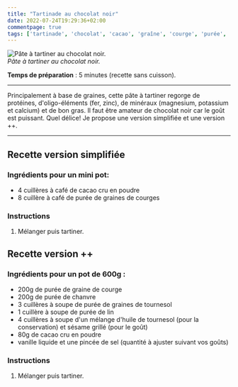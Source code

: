 ```yaml
---
title: "Tartinade au chocolat noir"
date: 2022-07-24T19:29:36+02:00
commentpage: true
tags: ['tartinade', 'chocolat', 'cacao', 'graîne', 'courge', 'purée', 'chanvre', 'tournesol', 'lin', 'sésame', 'vanille', 'pâte']
---
```


![Pâte à tartiner au chocolat noir.](/pictures/pate_a_tartiner.jpg)<br>
*Pâte à tartiner au chocolat noir.*

**Temps de préparation** : 5 minutes (recette sans cuisson).

---

Principalement à base de graines, cette pâte à tartiner regorge de protéines, d'oligo-éléments (fer, zinc), de minéraux (magnesium, potassium et calcium) et de bon gras. Il faut être amateur de chocolat noir car le goût est puissant. Quel délice! Je propose une version simplifiée et une version ++.

---

## Recette version simplifiée

### Ingrédients pour un mini pot:

- 4 cuillères à café de cacao cru en poudre
- 8 cuillère à café de purée de graines de courges

### Instructions

1. Mélanger puis tartiner.

## Recette version ++

### Ingrédients pour un pot de 600g :

- 200g de purée de graine de courge
- 200g de purée de chanvre
- 3 cuillères à soupe de purée de graines de tournesol
- 1 cuillère à soupe de purée de lin
- 4 cuillères à soupe d'un mélange d'huile de tournesol (pour la conservation) et sésame grillé (pour le goût)
- 80g de cacao cru en poudre
- vanille liquide et une pincée de sel (quantité à ajuster suivant vos goûts)

### Instructions

1. Mélanger puis tartiner.
